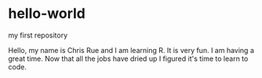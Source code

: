 # hello-world
my first repository

Hello, my name is Chris Rue and I am learning R. It is very fun. I am having a great time.
Now that all the jobs have dried up I figured it's time to learn to code.
